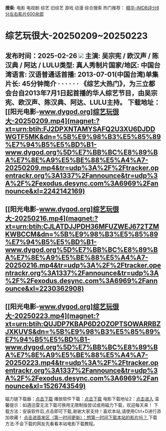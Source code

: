 **搜索:** 电影 电视剧 综艺 旧综艺 游戏 动漫 综合搜索 热门推荐： [精华-IMDB评分8分左右影片600余部](https://www.dytt8.com/html/gndy/jddy/20160320/50510.html)
# 综艺玩很大-20250209~20250223
发布时间：2025-02-26 
![](http://ww4.sinaimg.cn/bmiddle/444476dfgw1efmepjop74j20by07z0ty.jpg)
主演: 吴宗宪 / 欧汉声 / 陈汉典 / 阿达 / LULU类型: 真人秀制片国家/地区: 中国台湾语言: 汉语普通话首播: 2013-07-01(中国台湾)单集片长: 45分钟简介 · · · · · ·
《综艺大热门》，为三立都会台自2013年7月1日起首播的华人综艺节目，由吴宗宪、欧汉声、陈汉典、阿达、LULU主持。
**下载地址：**
[[阳光电影-www.dygod.org]综艺玩很大-20250209.mp4](magnet:?xt=urn:btih:FJ2DPXNTAMYSAFQ2U3XU6DJDDWGTF5MK&dn=%5B%E9%98%B3%E5%85%89%E7%94%B5%E5%BD%B1-www.dygod.org%5D%E7%BB%BC%E8%89%BA%E7%8E%A9%E5%BE%88%E5%A4%A7-20250209.mp4&tr=udp%3A%2F%2Ftracker.opentrackr.org%3A1337%2Fannounce&tr=udp%3A%2F%2Fexodus.desync.com%3A6969%2Fannounce&xl=2242142169)  
---  
[[阳光电影-www.dygod.org]综艺玩很大-20250216.mp4](magnet:?xt=urn:btih:CJLATDJJPDH36MFUZWEJ672TZMKWBCCM&dn=%5B%E9%98%B3%E5%85%89%E7%94%B5%E5%BD%B1-www.dygod.org%5D%E7%BB%BC%E8%89%BA%E7%8E%A9%E5%BE%88%E5%A4%A7-20250216.mp4&tr=udp%3A%2F%2Ftracker.opentrackr.org%3A1337%2Fannounce&tr=udp%3A%2F%2Fexodus.desync.com%3A6969%2Fannounce&xl=2230362908)  
---  
[[阳光电影-www.dygod.org]综艺玩很大-20250223.mp4](magnet:?xt=urn:btih:QUJDP7KBAP6D2OZOPTSOWARRBZJXKUVS&dn=%5B%E9%98%B3%E5%85%89%E7%94%B5%E5%BD%B1-www.dygod.org%5D%E7%BB%BC%E8%89%BA%E7%8E%A9%E5%BE%88%E5%A4%A7-20250223.mp4&tr=udp%3A%2F%2Ftracker.opentrackr.org%3A1337%2Fannounce&tr=udp%3A%2F%2Fexodus.desync.com%3A6969%2Fannounce&xl=1526743549)  
---  
磁力链下载器：[点击下载](https://dygod.org/js/bt.htm "qBittorrent") 播放软件下载：[点击下载](https://dygod.org/js/player.htm "PotPlayer") 电影下载地址2：[点击进入](https://dygod.org/ "阳光电影") 温馨提示：如遇迅雷无法下载可换用无限制版尝试或用磁力下载，欢迎每天来！  下载方法：安装软件后,点击即可下载,谢谢大家支持！喜欢本站,请使用Ctrl+D进行添加收藏！ [点击进首发区（第一时间更新）：想第一时间下载本站的影片吗？ ](https://www.ygdy8.net/)下载方法:不会下载的网友先看看本站电影下载教程。
